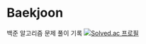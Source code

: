 # Baekjoon
백준 알고리즘 문제 풀이 기록
[![Solved.ac 프로필](http://mazassumnida.wtf/api/v2/generate_badge?boj=flysky0422)](https://solved.ac/flysky0422)

